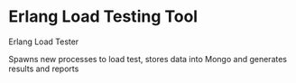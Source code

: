 Erlang Load Testing Tool
===========

Erlang Load Tester

Spawns new processes to load test, stores data into Mongo and generates results and reports

